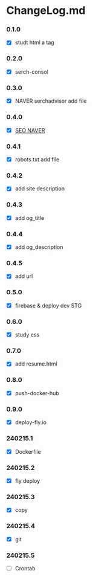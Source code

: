 # ChangeLog.md

### 0.1.0
- [x] studt html a tag

### 0.2.0
- [x] serch-consol

### 0.3.0
- [x] NAVER serchadvisor add file

### 0.4.0
- [x] [SEO NAVER](https://github.com/INAUGURATE-Ryong/INAUGURATE-Ryong.github.io/issues/6)

### 0.4.1
- [x] robots.txt add file

### 0.4.2
- [x] add site description

### 0.4.3
- [x] add og_title

### 0.4.4
- [x] add og_description

### 0.4.5
- [x] add url

### 0.5.0
- [x] firebase & deploy dev STG 

### 0.6.0
- [x] study css

### 0.7.0
- [x] add resume.html 

### 0.8.0
- [x] push-docker-hub

### 0.9.0
- [x] deploy-fly.io

### 240215.1
- [x] Dockerfile

### 240215.2
- [x] fly deploy

### 240215.3
- [x] copy

### 240215.4
- [x] git

### 240215.5
- [ ] Crontab
